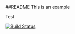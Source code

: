 ##README
This is an example

Test

[![Build Status](https://2711-186-64-221-41.ngrok.io/buildStatus/icon?job=instavote%2Fworker-build)](https://2711-186-64-221-41.ngrok.io/job/instavote/job/worker-build/)

